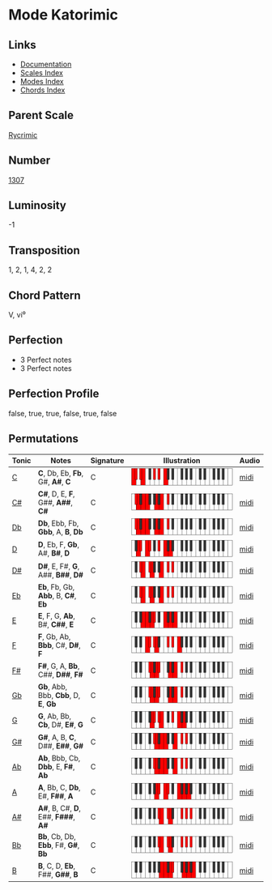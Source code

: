 # Mode Katorimic

## Links

- [Documentation](README.md)
- [Scales Index](Scales.md)
- [Modes Index](Modes.md)
- [Chords Index](Chords.md)

## Parent Scale

[Rycrimic](ScaleRycrimic.md)

## Number

[1307](https://ianring.com/musictheory/scales/1307)

## Luminosity

-1

## Transposition

1, 2, 1, 4, 2, 2

## Chord Pattern

V, vi⁰

## Perfection

- 3 Perfect notes
- 3 Perfect notes

## Perfection Profile

false, true, true, false, true, false

## Permutations

| Tonic | Notes | Signature | Illustration | Audio |
|-------|-------|-----------|--------------|-------|
| [C](ModeCNaturalKatorimic.md) | **C**, Db, Eb, **Fb**, G#, **A#**, **C** | C | ![CNaturalKatorimic](ModeCNaturalKatorimic.png) | [midi](https://github.com/edipermadi/music/blob/main/docs/ModeCNaturalKatorimic.mid?raw=true) |
| [C#](ModeCSharpKatorimic.md) | **C#**, D, E, **F**, G##, **A##**, **C#** | C | ![CSharpKatorimic](ModeCSharpKatorimic.png) | [midi](https://github.com/edipermadi/music/blob/main/docs/ModeCSharpKatorimic.mid?raw=true) |
| [Db](ModeDFlatKatorimic.md) | **Db**, Ebb, Fb, **Gbb**, A, **B**, **Db** | C | ![DFlatKatorimic](ModeDFlatKatorimic.png) | [midi](https://github.com/edipermadi/music/blob/main/docs/ModeDFlatKatorimic.mid?raw=true) |
| [D](ModeDNaturalKatorimic.md) | **D**, Eb, F, **Gb**, A#, **B#**, **D** | C | ![DNaturalKatorimic](ModeDNaturalKatorimic.png) | [midi](https://github.com/edipermadi/music/blob/main/docs/ModeDNaturalKatorimic.mid?raw=true) |
| [D#](ModeDSharpKatorimic.md) | **D#**, E, F#, **G**, A##, **B##**, **D#** | C | ![DSharpKatorimic](ModeDSharpKatorimic.png) | [midi](https://github.com/edipermadi/music/blob/main/docs/ModeDSharpKatorimic.mid?raw=true) |
| [Eb](ModeEFlatKatorimic.md) | **Eb**, Fb, Gb, **Abb**, B, **C#**, **Eb** | C | ![EFlatKatorimic](ModeEFlatKatorimic.png) | [midi](https://github.com/edipermadi/music/blob/main/docs/ModeEFlatKatorimic.mid?raw=true) |
| [E](ModeENaturalKatorimic.md) | **E**, F, G, **Ab**, B#, **C##**, **E** | C | ![ENaturalKatorimic](ModeENaturalKatorimic.png) | [midi](https://github.com/edipermadi/music/blob/main/docs/ModeENaturalKatorimic.mid?raw=true) |
| [F](ModeFNaturalKatorimic.md) | **F**, Gb, Ab, **Bbb**, C#, **D#**, **F** | C | ![FNaturalKatorimic](ModeFNaturalKatorimic.png) | [midi](https://github.com/edipermadi/music/blob/main/docs/ModeFNaturalKatorimic.mid?raw=true) |
| [F#](ModeFSharpKatorimic.md) | **F#**, G, A, **Bb**, C##, **D##**, **F#** | C | ![FSharpKatorimic](ModeFSharpKatorimic.png) | [midi](https://github.com/edipermadi/music/blob/main/docs/ModeFSharpKatorimic.mid?raw=true) |
| [Gb](ModeGFlatKatorimic.md) | **Gb**, Abb, Bbb, **Cbb**, D, **E**, **Gb** | C | ![GFlatKatorimic](ModeGFlatKatorimic.png) | [midi](https://github.com/edipermadi/music/blob/main/docs/ModeGFlatKatorimic.mid?raw=true) |
| [G](ModeGNaturalKatorimic.md) | **G**, Ab, Bb, **Cb**, D#, **E#**, **G** | C | ![GNaturalKatorimic](ModeGNaturalKatorimic.png) | [midi](https://github.com/edipermadi/music/blob/main/docs/ModeGNaturalKatorimic.mid?raw=true) |
| [G#](ModeGSharpKatorimic.md) | **G#**, A, B, **C**, D##, **E##**, **G#** | C | ![GSharpKatorimic](ModeGSharpKatorimic.png) | [midi](https://github.com/edipermadi/music/blob/main/docs/ModeGSharpKatorimic.mid?raw=true) |
| [Ab](ModeAFlatKatorimic.md) | **Ab**, Bbb, Cb, **Dbb**, E, **F#**, **Ab** | C | ![AFlatKatorimic](ModeAFlatKatorimic.png) | [midi](https://github.com/edipermadi/music/blob/main/docs/ModeAFlatKatorimic.mid?raw=true) |
| [A](ModeANaturalKatorimic.md) | **A**, Bb, C, **Db**, E#, **F##**, **A** | C | ![ANaturalKatorimic](ModeANaturalKatorimic.png) | [midi](https://github.com/edipermadi/music/blob/main/docs/ModeANaturalKatorimic.mid?raw=true) |
| [A#](ModeASharpKatorimic.md) | **A#**, B, C#, **D**, E##, **F###**, **A#** | C | ![ASharpKatorimic](ModeASharpKatorimic.png) | [midi](https://github.com/edipermadi/music/blob/main/docs/ModeASharpKatorimic.mid?raw=true) |
| [Bb](ModeBFlatKatorimic.md) | **Bb**, Cb, Db, **Ebb**, F#, **G#**, **Bb** | C | ![BFlatKatorimic](ModeBFlatKatorimic.png) | [midi](https://github.com/edipermadi/music/blob/main/docs/ModeBFlatKatorimic.mid?raw=true) |
| [B](ModeBNaturalKatorimic.md) | **B**, C, D, **Eb**, F##, **G##**, **B** | C | ![BNaturalKatorimic](ModeBNaturalKatorimic.png) | [midi](https://github.com/edipermadi/music/blob/main/docs/ModeBNaturalKatorimic.mid?raw=true) |
